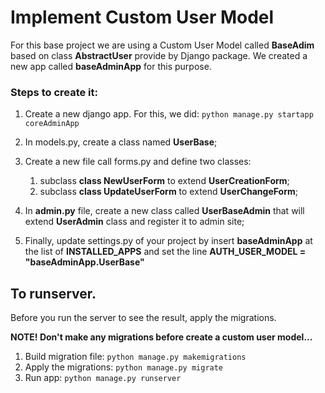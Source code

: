 # Implement Custom User Model

For this base project we are using a Custom User Model called **BaseAdim** based on class **AbstractUser** provide by Django package. We created a new app called **baseAdminApp** for this purpose.

### Steps to create it:

1. Create a new django app. For this, we did:
    `python manage.py startapp coreAdminApp`

2. In models.py, create a class named **UserBase**;
3. Create a new file call forms.py and define two classes:
    1. subclass **class NewUserForm** to extend **UserCreationForm**;
    2. subclass **class UpdateUserForm** to extend **UserChangeForm**;

4. In **admin.py** file, create a new class called **UserBaseAdmin** that will extend **UserAdmin** class and register it to admin site;
5. Finally, update settings.py of your project by insert **baseAdminApp** at the list of **INSTALLED_APPS** and set the line **AUTH_USER_MODEL = "baseAdminApp.UserBase"**

## To runserver.

Before you run the server to see the result, apply the migrations.

**NOTE! Don't make any migrations before create a custom user model...**
1. Build migration file: `python manage.py makemigrations`
2. Apply the migrations: `python manage.py migrate`
3. Run app: `python manage.py runserver`
